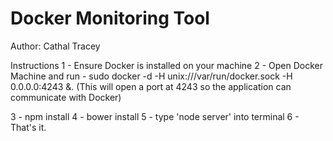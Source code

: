 # Docker Monitoring Tool

Author: Cathal Tracey

Instructions
1 - Ensure Docker is installed on your machine
2 - Open Docker Machine and run - sudo docker -d -H unix:///var/run/docker.sock -H 0.0.0.0:4243 &. 
   (This will open a port at 4243 so the application can communicate with Docker)
                                                                                                
3 - npm install
4 - bower install
5 - type 'node server' into terminal
6 - That's it.

